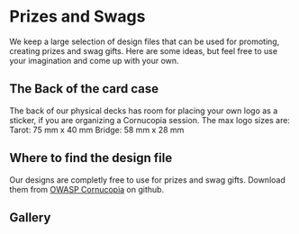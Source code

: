# Prizes and Swags

We keep a large selection of design files that can be used for promoting, creating prizes and swag gifts. Here are some ideas, but feel free to use your imagination and come up with your own.

## The Back of the card case

The back of our physical decks has room for placing your own logo as a sticker, if you are organizing a Cornucopia session.
The max logo sizes are:
Tarot: 75 mm x 40 mm Bridge: 58 mm x 28 mm

## Where to find the design file

Our designs are completly free to use for prizes and swag gifts. Download them from [OWASP Cornucopia](https://github.com/OWASP/cornucopia/tree/master/resources/logos 'OWASP Cornucopia on Github [external]') on github.

## Gallery
